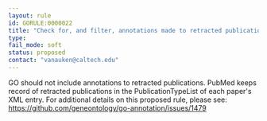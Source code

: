 ```yaml
---
layout: rule
id: GORULE:0000022
title: "Check for, and filter, annotations made to retracted publications"
type:
fail_mode: soft
status: proposed
contact: "vanauken@caltech.edu"
---
```

GO should not include annotations to retracted publications. PubMed
keeps record of retracted publications in the PublicationTypeList of
each paper's XML entry. For additional details on this proposed rule,
please see: https://github.com/geneontology/go-annotation/issues/1479
